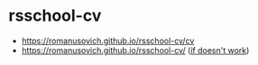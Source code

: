 # rsschool-cv
* https://romanusovich.github.io/rsschool-cv/cv
* https://romanusovich.github.io/rsschool-cv/ ([if doesn't work](https://poetic-piroshki-e5795f.netlify.app))
